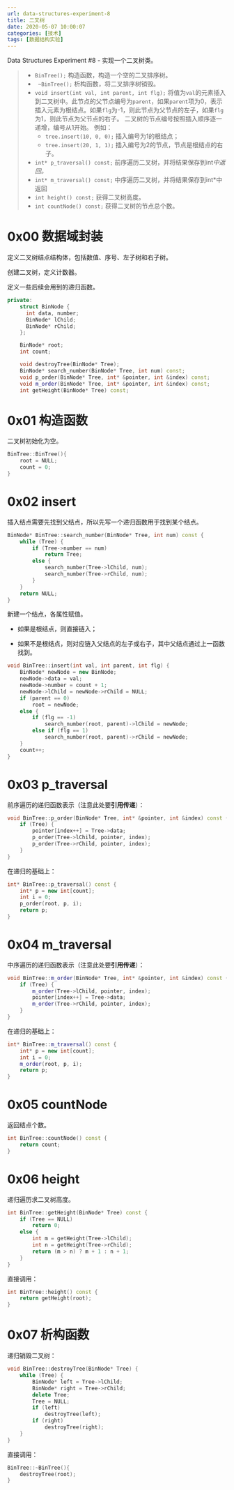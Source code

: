 ```yaml
---
url: data-structures-experiment-8
title: 二叉树
date: 2020-05-07 10:00:07
categories: [技术]
tags: [数据结构实验]
---
```


Data Structures Experiment #8 - 实现一个二叉树类。

<!--more-->

> -  `BinTree();`
>   构造函数，构造一个空的二叉排序树。
> - ` ~BinTree();`
>   析构函数，将二叉排序树销毁。
> - `void insert(int val, int parent, int flg);`
>   将值为`val`的元素插入到二叉树中。此节点的父节点编号为`parent`，如果`parent`项为0，表示插入元素为根结点。如果`flg`为-1，则此节点为父节点的左子，如果`flg`为1，则此节点为父节点的右子。
>   二叉树的节点编号按照插入顺序逐一递增，编号从1开始。
>   例如：
>   - `tree.insert(10, 0, 0);` 插入编号为1的根结点；
>   - `tree.insert(20, 1, 1);` 插入编号为2的节点，节点是根结点的右子。
> - `int* p_traversal() const;`
>   前序遍历二叉树，并将结果保存到int*中返回。*
> - `int* m_traversal() const;`
>   中序遍历二叉树，并将结果保存到int*中返回
> - `int height() const;`
>   获得二叉树高度。
> - `int countNode() const;`
>   获得二叉树的节点总个数。

# 0x00 数据域封装

定义二叉树结点结构体，包括数值、序号、左子树和右子树。

创建二叉树，定义计数器。

定义一些后续会用到的递归函数。

```cpp
private:
    struct BinNode {
      int data, number;
      BinNode* lChild;
      BinNode* rChild;
    };

    BinNode* root;
    int count;

    void destroyTree(BinNode* Tree);
    BinNode* search_number(BinNode* Tree, int num) const;
    void p_order(BinNode* Tree, int* &pointer, int &index) const;
    void m_order(BinNode* Tree, int* &pointer, int &index) const;
    int getHeight(BinNode* Tree) const;
```

# 0x01 构造函数

二叉树初始化为空。

```cpp
BinTree::BinTree(){
    root = NULL;
    count = 0;
}
```

# 0x02 insert

插入结点需要先找到父结点，所以先写一个递归函数用于找到某个结点。

```cpp
BinNode* BinTree::search_number(BinNode* Tree, int num) const {
    while (Tree) {
        if (Tree->number == num)
            return Tree;
        else {
            search_number(Tree->lChild, num);
            search_number(Tree->rChild, num);
        }
    }
    return NULL;
}
```

新建一个结点，各属性赋值。

- 如果是根结点，则直接链入；

- 如果不是根结点，则对应链入父结点的左子或右子，其中父结点通过上一函数找到。

```cpp
void BinTree::insert(int val, int parent, int flg) {
    BinNode* newNode = new BinNode;
    newNode->data = val;
    newNode->number = count + 1;
    newNode->lChild = newNode->rChild = NULL;
    if (parent == 0)
        root = newNode;
    else {
        if (flg == -1)
            search_number(root, parent)->lChild = newNode;
        else if (flg == 1)
            search_number(root, parent)->rChild = newNode;
    }
    count++;
}
```

# 0x03 p_traversal

前序遍历的递归函数表示（注意此处要**引用传递**）：

```cpp
void BinTree::p_order(BinNode* Tree, int* &pointer, int &index) const {
    if (Tree) {
        pointer[index++] = Tree->data;
        p_order(Tree->lChild, pointer, index);
        p_order(Tree->rChild, pointer, index);
    }
}
```

在递归的基础上：

```cpp
int* BinTree::p_traversal() const {
    int* p = new int[count];
    int i = 0;
    p_order(root, p, i);
    return p;
}
```

# 0x04 m_traversal

中序遍历的递归函数表示（注意此处要**引用传递**）：

```cpp
void BinTree::m_order(BinNode* Tree, int* &pointer, int &index) const {
    if (Tree) {
        m_order(Tree->lChild, pointer, index);
        pointer[index++] = Tree->data;
        m_order(Tree->rChild, pointer, index);
    }
}
```

在递归的基础上：

```cpp
int* BinTree::m_traversal() const {
    int* p = new int[count];
    int i = 0;
    m_order(root, p, i);
    return p;
}
```

# 0x05 countNode

返回结点个数。

```cpp
int BinTree::countNode() const {
    return count;
}
```

# 0x06 height

递归遍历求二叉树高度。

```cpp
int BinTree::getHeight(BinNode* Tree) const {
    if (Tree == NULL)
        return 0;
    else {
        int m = getHeight(Tree->lChild);
        int n = getHeight(Tree->rChild);
        return (m > n) ? m + 1 : n + 1;
    }
}
```

直接调用：

```cpp
int BinTree::height() const {
    return getHeight(root);
}
```

# 0x07 析构函数

递归销毁二叉树：

```cpp
void BinTree::destroyTree(BinNode* Tree) {
    while (Tree) {
        BinNode* left = Tree->lChild;
        BinNode* right = Tree->rChild;
        delete Tree;
        Tree = NULL;
        if (left)
            destroyTree(left);
        if (right)
            destroyTree(right);
    }
}
```

直接调用：

```cpp
BinTree::~BinTree(){
    destroyTree(root);
}
```
